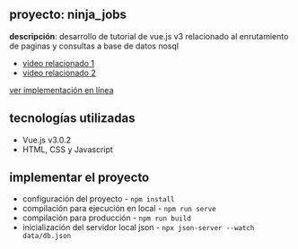 ## proyecto: ninja_jobs

**descripción**: desarrollo de tutorial de vue.js v3 relacionado al enrutamiento de paginas y consultas a base de datos nosql

- [video relacionado 1](https://www.youtube.com/watch?v=juocv4AtrHo&list=PL4cUxeGkcC9hYYGbV60Vq3IXYNfDk8At1&index=8)
- [video relacionado 2](https://www.youtube.com/watch?v=7iDGJolHFmU&list=PL4cUxeGkcC9hYYGbV60Vq3IXYNfDk8At1&index=9)

[ver implementación en línea](#)

## tecnologías utilizadas

- Vue.js v3.0.2
- HTML, CSS y Javascript

## implementar el proyecto

- configuración del proyecto - `npm install`
- compilación para ejecución en local - `npm run serve`
- compilación para producción - `npm run build`
- inicialización del servidor local json - `npx json-server --watch data/db.json`
